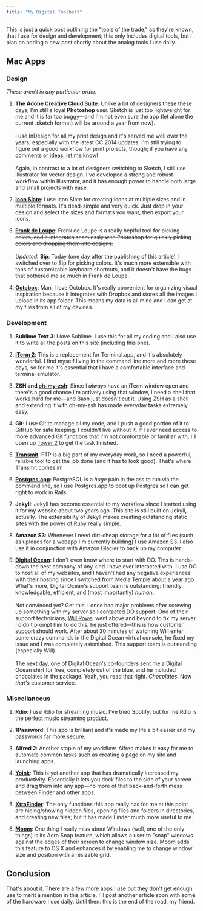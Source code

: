 ```yaml
---
title: "My Digital Toolbelt"
---
```

This is just a quick post outlining the "tools of the trade," as they're known, that I use  for design and development; this only includes digital tools, but I plan on adding a new post shortly about the analog tools I use daily.

## Mac Apps

### Design

*These aren't in any particular order.*

1. __The Adobe Creative Cloud Suite__: Unlike a lot of designers these these days, I'm still a loyal __Photoshop__ user. Sketch is just too lightweight for me and it is far too buggy—and I'm not even sure the app (let alone the current .sketch format) will be around a year from now).
<br><br>
I use InDesign for all my print design and it's served me well over the years, especially with the latest CC 2014 updates. I'm still trying to figure out a good workflow for print projects, though; if you have any comments or ideas, [let me know](http://twitter.com/devinhalladay)!
<br><br>
Again, in contrast to a lot of designers switching to Sketch, I still use Illustrator for vector design. I've developed a strong and robust workflow within Illustrator, and it has enough power to handle both large and small projects with ease.

2. __[Icon Slate](http://www.kodlian.com/apps/icon-slate)__: I use Icon Slate for creating icons at multiple sizes and in multiple formats. It's dead-simple and very quick. Just drop in your design and select the sizes and formats you want, then export your icons.

3. ~~__[Frank de Loupe](http://jumpzero.com/frank/)__: Frank de Loupe is a really heplful tool for picking colors, and it integrates seamlessly with Photoshop for quickly picking colors and dropping them into designs.~~
<br><br>
*Updated.* __[Sip](http://theolabrothers.com/sip/)__: Today (one day after the publishing of this article) I switched over to Sip for picking colors. It's much more extensible with tons of customizable keyboard shortcuts, and it doesn't have the bugs that bothered me so much in Frank de Loupe.

4. __[Octobox](http://useoctobox.com)__: Man, I love Octobox. It's really convenient for organizing visual inspiration because it integrates with Dropbox and stores all the images I upload in its app folder. This means my data is all mine and I can get at my files from all of my devices.

### Development

1. __Sublime Text 3__: I *love* Sublime. I use this for all my coding and I also use it to write all the posts on this site (including this one).

2. __[iTerm 2](http://iterm2.com/)__: This is a replacement for Terminal.app, and it's absolutely wonderful. I find myself living in the command line more and more these days, so for me it's essential that I have a comfortable interface and terminal emulator.

3. __ZSH and [oh-my-zsh](http://ohmyz.sh/)__: Since I *always* have an iTerm window open and there's a good chance I'm actively using that window, I need a shell that works hard for me—and Bash just doesn't cut it. Using ZSH as a shell and extending it with oh-my-zsh has made everyday tasks extremely easy.

4. __Git__: I use Git to manage all my code, and I push a good portion of it to GitHub for safe keeping. I couldn't live without it. If I ever need access to more advanced Git functions that I'm not comfortable or familiar with, I'll open up [Tower 2](http://www.git-tower.com/) to get the task finished.

5. __[Transmit](http://panic.com/transmit/)__: FTP is a big part of my everyday work, so I need a powerful, reliable tool to get the job done (and it has to look good). That's where Transmit comes in!

6. __[Postgres.app](http://postgresapp.com/)__: PostgreSQL is a *huge* pain in the ass to run via the command line, so I use Postgres.app to boot up Postgres so I can get right to work in Rails.

7. __Jekyll__: Jekyll has become essential to my workflow since I started using it for my website about two years ago. This site is still built on Jekyll, actually. The extensibility of Jekyll makes creating outstanding static sites with the power of Ruby really simple.

8. __Amazon S3__: Whenever I need dirt-cheap storage for a lot of files (such as uploads for a webapp I'm currently building) I use Amazon S3. I also use it in conjunction with Amazon Glacier to back up my computer.

9. __[Digital Ocean](https://www.digitalocean.com/?refcode=17d95b627883)__: I don't even know where to start with DO. This is hands-down the best company of any kind I have ever interacted with. I use DO to host all of my websites, and I haven't had any negative experiences with their hosting since I switched from Media Temple about a year ago. What's more, Digital Ocean's support team is outstanding: friendly, knowledgable, efficient, and (most importantly) *human*.
<br><br>
Not convinced yet? Get this. I once had major problems after screwing up something with my server so I contacted DO support. One of their support technicians, [Will Rowe](https://www.digitalocean.com/community/users/mitayai), went above and beyond to fix my server. I didn't prompt him to do this, he just offered—this is how customer support should work. After about 30 minutes of watching Will enter some crazy commands in the Digital Ocean virtual console, he fixed my issue and I was completely astonished. This support team is outstanding (especially Will).
<br><br>
The next day, one of Digital Ocean's co-founders sent me a Digital Ocean shirt for free, completely out of the blue, and he included chocolates in the package. Yeah, you read that right. *Chocolates*. Now *that's* customer service.

### Miscellaneous

1. __Rdio__: I use Rdio for streaming music. I've tried Spotify, but for me Rdio is the perfect music streaming product.

2. __1Password__: This app is brilliant and it's made my life a bit easier and my passwords far more secure.

3. __Alfred 2__: Another staple of my workflow, Alfred makes it easy for me to automate common tasks such as creating a page on my site and launching apps.

4. __[Yoink](http://eternalstorms.at/yoink)__: This is yet another app that has dramatically increased my productivity. Essentially it lets you dock files to the side of your screen and drag them into any app—no more of that back-and-forth mess between Finder and other apps.

5. __[XtraFinder](http://www.trankynam.com/xtrafinder/)__: The only functions this app really has for me at this point are hiding/showing hidden files, opening files and folders in directories, and creating new files; but it has made Finder much more useful to me.

6. __[Moom](http://manytricks.com/moom/)__: One thing I really miss about Windows (well, one of the only things) is its Aero Snap feature, which allows a user to "snap" windows against the edges of their screen to change window size. Moom adds this feature to OS X and enhances it by enabling me to change window size and position with a resizable grid.

## Conclusion

That's about it. There are a few more apps I use but they don't get enough use to merit a mention in this article. I'll post another article soon with some of the hardware I use daily. Until then: this is the end of the road, my friend.
